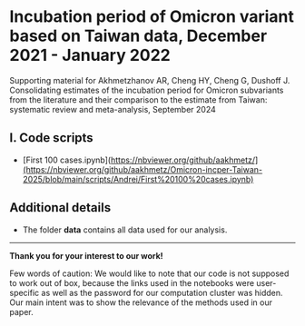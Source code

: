 # Incubation period of Omicron variant based on Taiwan data, December 2021 - January 2022

Supporting material for Akhmetzhanov AR, Cheng HY, Cheng G, Dushoff J. Consolidating estimates of the incubation period for Omicron subvariants from the literature and their comparison to the estimate from Taiwan: systematic review and meta-analysis, September 2024

## I. Code scripts
* [First 100 cases.ipynb](https://nbviewer.org/github/aakhmetz/](https://nbviewer.org/github/aakhmetz/Omicron-incper-Taiwan-2025/blob/main/scripts/Andrei/First%20100%20cases.ipynb)

## Additional details
* The folder **data** contains all data used for our analysis.

---------
**Thank you for your interest to our work!** 

Few words of caution: We would like to note that our code is not supposed to work out of box, because the links used in the notebooks were user-specific as well as the password for our computation cluster was hidden. Our main intent was to show the relevance of the methods used in our paper.

 
